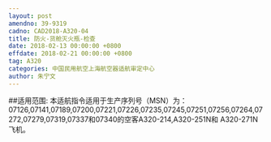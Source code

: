 ```yaml
---
layout: post
amendno: 39-9319
cadno: CAD2018-A320-04
title: 防火-货舱灭火瓶-检查
date: 2018-02-13 00:00:00 +0800
effdate: 2018-02-21 00:00:00 +0800
tag: A320
categories: 中国民用航空上海航空器适航审定中心
author: 朱宁文
---
```


##适用范围:
本适航指令适用于生产序列号（MSN）为：07126,07141,07189,07200,07221,07226,07235,07245,07251,07256,07264,07272,07279,07319,07337和07340的空客A320-214,A320-251N和 A320-271N飞机。

